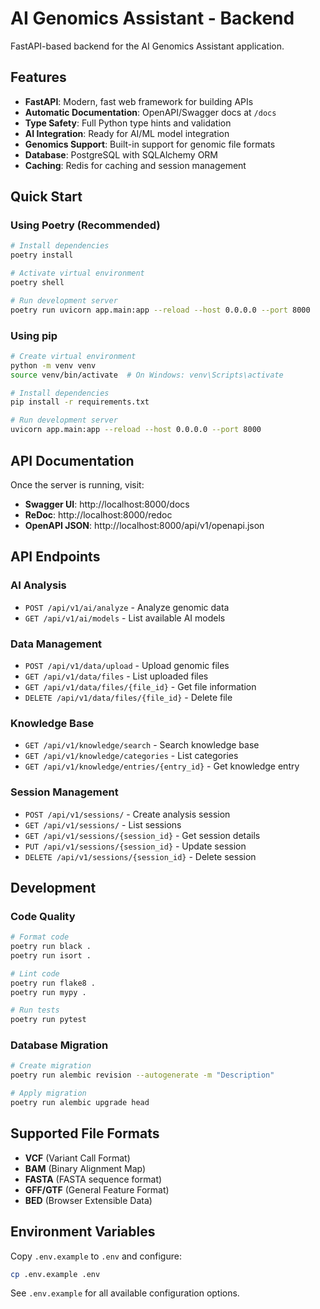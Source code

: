 # AI Genomics Assistant - Backend

FastAPI-based backend for the AI Genomics Assistant application.

## Features

- **FastAPI**: Modern, fast web framework for building APIs
- **Automatic Documentation**: OpenAPI/Swagger docs at `/docs`
- **Type Safety**: Full Python type hints and validation
- **AI Integration**: Ready for AI/ML model integration
- **Genomics Support**: Built-in support for genomic file formats
- **Database**: PostgreSQL with SQLAlchemy ORM
- **Caching**: Redis for caching and session management

## Quick Start

### Using Poetry (Recommended)

```bash
# Install dependencies
poetry install

# Activate virtual environment
poetry shell

# Run development server
poetry run uvicorn app.main:app --reload --host 0.0.0.0 --port 8000
```

### Using pip

```bash
# Create virtual environment
python -m venv venv
source venv/bin/activate  # On Windows: venv\Scripts\activate

# Install dependencies
pip install -r requirements.txt

# Run development server
uvicorn app.main:app --reload --host 0.0.0.0 --port 8000
```

## API Documentation

Once the server is running, visit:

- **Swagger UI**: http://localhost:8000/docs
- **ReDoc**: http://localhost:8000/redoc
- **OpenAPI JSON**: http://localhost:8000/api/v1/openapi.json

## API Endpoints

### AI Analysis

- `POST /api/v1/ai/analyze` - Analyze genomic data
- `GET /api/v1/ai/models` - List available AI models

### Data Management

- `POST /api/v1/data/upload` - Upload genomic files
- `GET /api/v1/data/files` - List uploaded files
- `GET /api/v1/data/files/{file_id}` - Get file information
- `DELETE /api/v1/data/files/{file_id}` - Delete file

### Knowledge Base

- `GET /api/v1/knowledge/search` - Search knowledge base
- `GET /api/v1/knowledge/categories` - List categories
- `GET /api/v1/knowledge/entries/{entry_id}` - Get knowledge entry

### Session Management

- `POST /api/v1/sessions/` - Create analysis session
- `GET /api/v1/sessions/` - List sessions
- `GET /api/v1/sessions/{session_id}` - Get session details
- `PUT /api/v1/sessions/{session_id}` - Update session
- `DELETE /api/v1/sessions/{session_id}` - Delete session

## Development

### Code Quality

```bash
# Format code
poetry run black .
poetry run isort .

# Lint code
poetry run flake8 .
poetry run mypy .

# Run tests
poetry run pytest
```

### Database Migration

```bash
# Create migration
poetry run alembic revision --autogenerate -m "Description"

# Apply migration
poetry run alembic upgrade head
```

## Supported File Formats

- **VCF** (Variant Call Format)
- **BAM** (Binary Alignment Map)
- **FASTA** (FASTA sequence format)
- **GFF/GTF** (General Feature Format)
- **BED** (Browser Extensible Data)

## Environment Variables

Copy `.env.example` to `.env` and configure:

```bash
cp .env.example .env
```

See `.env.example` for all available configuration options.
